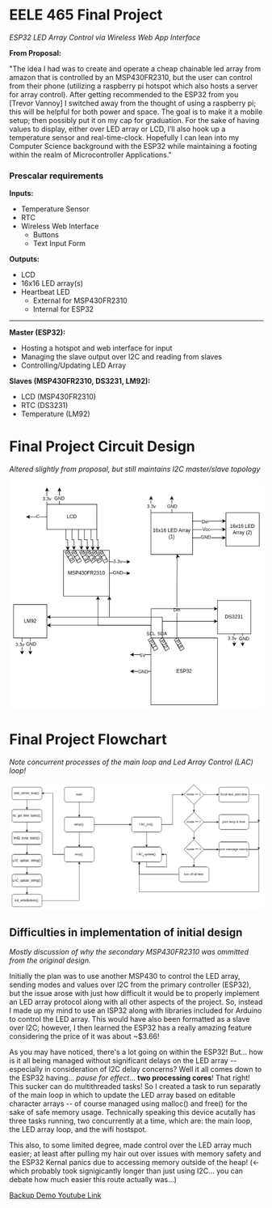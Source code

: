 # EELE 465 Final Project
*ESP32 LED Array Control via Wireless Web App Interface*

**From Proposal:**

"The idea I had was to create and operate a cheap chainable led array from amazon that is controlled by an MSP430FR2310, but the user can control from their phone (utilizing a raspberry pi hotspot which also hosts a server for array control). After getting recommended to the ESP32 from you [Trevor Vannoy] I switched away from the thought of using a raspberry pi; this will be helpful for both power and space. The goal is to make it a mobile setup; then possibly put it on my cap for graduation. For the sake of having values to display, either over LED array or LCD, I’ll also hook up a temperature sensor and real-time-clock. Hopefully I can lean into my Computer Science background with the ESP32 while maintaining a footing within the realm of Microcontroller Applications."

### Prescalar requirements 

**Inputs:**
* Temperature Sensor
* RTC
* Wireless Web Interface
  * Buttons
  * Text Input Form

**Outputs:**
* LCD
* 16x16 LED array(s)
* Heartbeat LED
  * External for MSP430FR2310
  * Internal for ESP32
------------------------------------
**Master (ESP32):**
* Hosting a hotspot and web interface for input
* Managing the slave output over I2C and reading from slaves
* Controlling/Updating LED Array

**Slaves (MSP430FR2310, DS3231, LM92):**
* LCD (MSP430FR2310)
* RTC (DS3231)
* Temperature (LM92)

# Final Project Circuit Design
*Altered slightly from proposal, but still maintains I2C master/slave topology*

![System Circuit Design](docs/planning/Final_Project_Diagrams-final_circuit_diagram.png)

# Final Project Flowchart
*Note concurrent processes of the main loop and Led Array Control (LAC) loop!*

![System Circuit Design](docs/planning/Final_Project_Diagrams-System_Flowchart.png)

## Difficulties in implementation of initial design
*Mostly discussion of why the secondary MSP430FR2310 was ommitted from the original design.*

Initially the plan was to use another MSP430 to control the LED array, sending modes and values over I2C from the primary controller (ESP32), but the issue arose with just how difficult it would be to properly implement an LED array protocol along with all other aspects of the project. So, instead I made up my mind to use an ISP32 along with libraries included for Arduino to control the LED array. This would have also been formatted as a slave over I2C; however, I then learned the ESP32 has a really amazing feature considering the price of it was about ~$3.66! 

As you may have noticed, there's a lot going on within the ESP32! But... how is it all being managed without significant delays on the LED array -- especially in consideration of I2C delay concerns? Well it all comes down to the ESP32 having... *pause for effect*... **two processing cores**! That right! This sucker can do multithreaded tasks! So I created a task to run separatly of the main loop in which to update the LED array based on editable character arrays -- of course managed using malloc() and free() for the sake of safe memory usage. Technically speaking this device acutally has three tasks running, two concurrently at a time, which are: the main loop, the LED array loop, and the wifi hostspot. 

This also, to some limited degree, made control over the LED array much easier; at least after pulling my hair out over issues with memory safety and the ESP32 Kernal panics due to accessing memory outside of the heap! (<- which probably took signigicantly longer than just using I2C... you can debate how much easier this route actually was...) 

[Backup Demo Youtube Link](https://youtu.be/YtcjxF9x2d8)
